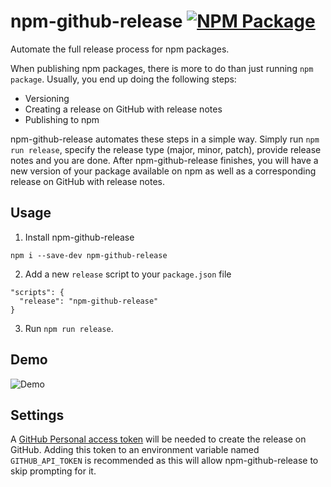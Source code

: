 # npm-github-release [![NPM Package](https://img.shields.io/npm/v/npm-github-release.svg)](https://www.npmjs.com/package/npm-github-release)

Automate the full release process for npm packages.

When publishing npm packages, there is more to do than just running `npm package`.  Usually, you end up doing the following steps:
- Versioning
- Creating a release on GitHub with release notes
- Publishing to npm

npm-github-release automates these steps in a simple way.  Simply run `npm run release`, specify the release type (major, minor, patch), provide release notes and you are done.  After npm-github-release finishes, you will have a new version of your package available on npm as well as a corresponding release on GitHub with release notes. 

## Usage

1. Install npm-github-release
```
npm i --save-dev npm-github-release
```

2. Add a new `release` script to your `package.json` file

```
"scripts": {
  "release": "npm-github-release"
}
```

3. Run `npm run release`.

## Demo

![Demo](https://cloud.githubusercontent.com/assets/759811/17310238/b74f40f2-5808-11e6-9b91-4a6697008242.gif)

## Settings

A [GitHub Personal access token](https://help.github.com/articles/creating-an-access-token-for-command-line-use/) will be needed to create the release on GitHub.  Adding this token to an environment variable named `GITHUB_API_TOKEN` is recommended as this will allow npm-github-release to skip prompting for it.
